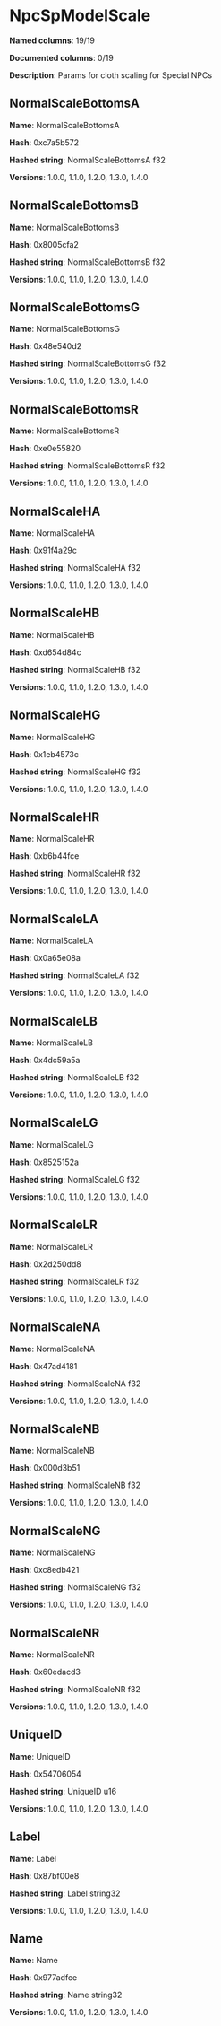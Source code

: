 # NpcSpModelScale
**Named columns**: 19/19

**Documented columns**: 0/19

**Description**: Params for cloth scaling for Special NPCs
## NormalScaleBottomsA

**Name**: NormalScaleBottomsA

**Hash**: 0xc7a5b572

**Hashed string**: NormalScaleBottomsA f32

**Versions**: 1.0.0, 1.1.0, 1.2.0, 1.3.0, 1.4.0

## NormalScaleBottomsB

**Name**: NormalScaleBottomsB

**Hash**: 0x8005cfa2

**Hashed string**: NormalScaleBottomsB f32

**Versions**: 1.0.0, 1.1.0, 1.2.0, 1.3.0, 1.4.0

## NormalScaleBottomsG

**Name**: NormalScaleBottomsG

**Hash**: 0x48e540d2

**Hashed string**: NormalScaleBottomsG f32

**Versions**: 1.0.0, 1.1.0, 1.2.0, 1.3.0, 1.4.0

## NormalScaleBottomsR

**Name**: NormalScaleBottomsR

**Hash**: 0xe0e55820

**Hashed string**: NormalScaleBottomsR f32

**Versions**: 1.0.0, 1.1.0, 1.2.0, 1.3.0, 1.4.0

## NormalScaleHA

**Name**: NormalScaleHA

**Hash**: 0x91f4a29c

**Hashed string**: NormalScaleHA f32

**Versions**: 1.0.0, 1.1.0, 1.2.0, 1.3.0, 1.4.0

## NormalScaleHB

**Name**: NormalScaleHB

**Hash**: 0xd654d84c

**Hashed string**: NormalScaleHB f32

**Versions**: 1.0.0, 1.1.0, 1.2.0, 1.3.0, 1.4.0

## NormalScaleHG

**Name**: NormalScaleHG

**Hash**: 0x1eb4573c

**Hashed string**: NormalScaleHG f32

**Versions**: 1.0.0, 1.1.0, 1.2.0, 1.3.0, 1.4.0

## NormalScaleHR

**Name**: NormalScaleHR

**Hash**: 0xb6b44fce

**Hashed string**: NormalScaleHR f32

**Versions**: 1.0.0, 1.1.0, 1.2.0, 1.3.0, 1.4.0

## NormalScaleLA

**Name**: NormalScaleLA

**Hash**: 0x0a65e08a

**Hashed string**: NormalScaleLA f32

**Versions**: 1.0.0, 1.1.0, 1.2.0, 1.3.0, 1.4.0

## NormalScaleLB

**Name**: NormalScaleLB

**Hash**: 0x4dc59a5a

**Hashed string**: NormalScaleLB f32

**Versions**: 1.0.0, 1.1.0, 1.2.0, 1.3.0, 1.4.0

## NormalScaleLG

**Name**: NormalScaleLG

**Hash**: 0x8525152a

**Hashed string**: NormalScaleLG f32

**Versions**: 1.0.0, 1.1.0, 1.2.0, 1.3.0, 1.4.0

## NormalScaleLR

**Name**: NormalScaleLR

**Hash**: 0x2d250dd8

**Hashed string**: NormalScaleLR f32

**Versions**: 1.0.0, 1.1.0, 1.2.0, 1.3.0, 1.4.0

## NormalScaleNA

**Name**: NormalScaleNA

**Hash**: 0x47ad4181

**Hashed string**: NormalScaleNA f32

**Versions**: 1.0.0, 1.1.0, 1.2.0, 1.3.0, 1.4.0

## NormalScaleNB

**Name**: NormalScaleNB

**Hash**: 0x000d3b51

**Hashed string**: NormalScaleNB f32

**Versions**: 1.0.0, 1.1.0, 1.2.0, 1.3.0, 1.4.0

## NormalScaleNG

**Name**: NormalScaleNG

**Hash**: 0xc8edb421

**Hashed string**: NormalScaleNG f32

**Versions**: 1.0.0, 1.1.0, 1.2.0, 1.3.0, 1.4.0

## NormalScaleNR

**Name**: NormalScaleNR

**Hash**: 0x60edacd3

**Hashed string**: NormalScaleNR f32

**Versions**: 1.0.0, 1.1.0, 1.2.0, 1.3.0, 1.4.0

## UniqueID

**Name**: UniqueID

**Hash**: 0x54706054

**Hashed string**: UniqueID u16

**Versions**: 1.0.0, 1.1.0, 1.2.0, 1.3.0, 1.4.0

## Label

**Name**: Label

**Hash**: 0x87bf00e8

**Hashed string**: Label string32

**Versions**: 1.0.0, 1.1.0, 1.2.0, 1.3.0, 1.4.0

## Name

**Name**: Name

**Hash**: 0x977adfce

**Hashed string**: Name string32

**Versions**: 1.0.0, 1.1.0, 1.2.0, 1.3.0, 1.4.0

